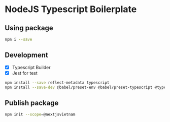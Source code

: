 # NodeJS Typescript Boilerplate

## Using package

```sh
npm i --save 
```


## Development

- [x] Typescript Builder
- [x] Jest for test

```sh
npm install --save reflect-metadata typescript
npm install --save-dev @babel/preset-env @babel/preset-typescript @types/jest @types/node @typescript-eslint/eslint-plugin @tsconfig/node20 @typescript-eslint/eslint-plugin @typescript-eslint/parser eslint eslint-config-google eslint-config-prettier husky jest ts-node ts-node-dev
```

## Publish package

```sh
npm init --scope=@nextjsvietnam
```
